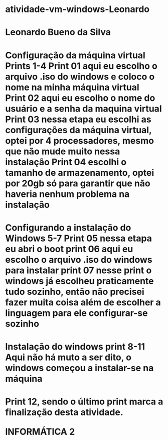 # atividade-vm-windows-Leonardo
<h1>Leonardo Bueno da Silva</h1>
<h1>Configuração da máquina virtual Prints 1-4
  Print 01 aqui eu escolho o arquivo .iso do windows e coloco o nome na minha máquina virtual<br>
  Print 02 aqui eu escolho o nome do usuário e a senha da maquina virtual<br>
  Print 03 nessa etapa eu escolhi as configurações da máquina virtual, optei por 4 processadores, mesmo que não mude muito nessa instalação
  Print 04 escolhi o tamanho de armazenamento, optei por 20gb só para garantir que não haveria nenhum problema na instalação
 <h1> Configurando a instalação do Windows 5-7
   Print 05 nessa etapa eu abri o boot
   print 06 aqui eu escolho o arquivo .iso do windows para instalar
   print 07 nesse print o windows já escolheu praticamente tudo sozinho, então não precisei fazer muita coisa além de escolher a linguagem para ele configurar-se sozinho
  <h1> Instalação do windows print 8-11
    Aqui não há muto a ser dito, o windows começou a instalar-se na máquina
  <h1>
    Print 12, sendo o último print marca a finalização desta atividade.
<p>INFORMÁTICA 2</p>
